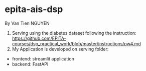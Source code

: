 # epita-ais-dsp

By Van Tien NGUYEN

1.  Serving using the diabetes dataset following the instruction: https://github.com/EPITA-courses/dsp_practical_work/blob/master/instructions/pw4.md
2.  My Application is developed on serving folder:
  - frontend: streamlit application
  - backend: FastAPI

